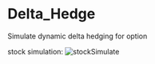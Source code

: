 # Delta_Hedge
Simulate dynamic delta hedging for option


stock simulation:
![stockSimulate](https://user-images.githubusercontent.com/35583877/142722825-71e55f2a-311a-456b-b75d-8c349583bbaf.png)
